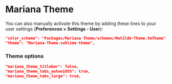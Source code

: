 # Mariana Theme

You can also manually activate this theme by adding these lines to your user settings (**Preferences > Settings - User**):

```json
"color_scheme": "Packages/Mariana Theme/schemes/Matilde-Theme.tmTheme",
"theme": "Mariana-Theme.sublime-theme",
```


### Theme options

```json
"mariana_theme_titlebar": false,
"mariana_theme_tabs_autowidth": true,
"mariana_theme_tabs_large": true,
```

